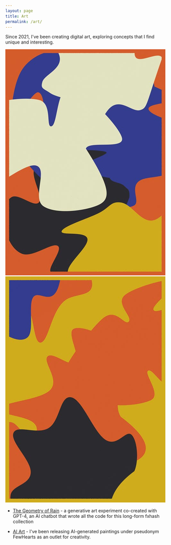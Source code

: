 ```yaml
---
layout: page
title: Art
permalink: /art/
---
```


Since 2021, I've been creating digital art, exploring concepts that I find unique and interesting.

<div class="gallery">
    <img src="/assets/images/example-2.jpg" alt="">
    <img src="/assets/images/example-3.jpg" alt="">
</div>

- [The Geometry of Rain](https://www.fxhash.xyz/generative/26011) - a generative art experiment co-created with GPT-4, an AI chatbot that wrote all the code for this long-form fxhash collection

- [AI Art](https://foundation.app/@FewHearts) - I've been releasing AI-generated paintings under pseudonym FewHearts as an outlet for creativity.
